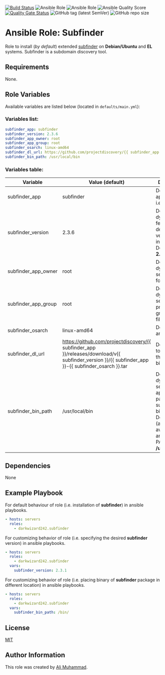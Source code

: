[![Build Status](https://travis-ci.com/darkwizard242/ansible-role-subfinder.svg?branch=master)](https://travis-ci.com/darkwizard242/ansible-role-subfinder) ![Ansible Role](https://img.shields.io/ansible/role/47867?color=dark%20green%20) ![Ansible Role](https://img.shields.io/ansible/role/d/47867?label=role%20downloads) ![Ansible Quality Score](https://img.shields.io/ansible/quality/47867?label=ansible%20quality%20score) [![Quality Gate Status](https://sonarcloud.io/api/project_badges/measure?project=ansible-role-subfinder&metric=alert_status)](https://sonarcloud.io/dashboard?id=ansible-role-subfinder) ![GitHub tag (latest SemVer)](https://img.shields.io/github/tag/darkwizard242/ansible-role-subfinder?label=release) ![GitHub repo size](https://img.shields.io/github/repo-size/darkwizard242/ansible-role-subfinder?color=orange&style=flat-square)

# Ansible Role: Subfinder

Role to install (_by default_) extended [subfinder](https://github.com/projectdiscovery/subfinder) on **Debian/Ubuntu** and **EL** systems. Subfinder is a subdomain discovery tool.

## Requirements

None.

## Role Variables

Available variables are listed below (located in `defaults/main.yml`):

### Variables list:

```yaml
subfinder_app: subfinder
subfinder_version: 2.3.6
subfinder_app_owner: root
subfinder_app_group: root
subfinder_osarch: linux-amd64
subfinder_dl_url: https://github.com/projectdiscovery/{{ subfinder_app }}/releases/download/v{{ subfinder_version }}/{{ subfinder_app }}-{{ subfinder_osarch }}.tar
subfinder_bin_path: /usr/local/bin
```

### Variables table:

Variable            | Value (default)                                                                                                                                     | Description
------------------- | --------------------------------------------------------------------------------------------------------------------------------------------------- | -----------------------------------------------------------------------------------------------------------------------------------------------------------
subfinder_app       | subfinder                                                                                                                                           | Defines the app to install i.e. **subfinder**
subfinder_version   | 2.3.6                                                                                                                                               | Defined to dynamically fetch the desired version to install. Defaults to: **2.3.6**
subfinder_app_owner | root                                                                                                                                                | Defined to dynamically set the owner for the file..
subfinder_app_group | root                                                                                                                                                | Defined to dynamically set the primary group for the file.
subfinder_osarch    | linux-amd64                                                                                                                                         | Defines os architecture.
subfinder_dl_url    | <https://github.com/projectdiscovery/{{> subfinder_app }}/releases/download/v{{ subfinder_version }}/{{ subfinder_app }}-{{ subfinder_osarch }}.tar | Defines URL to download the subfinder binary from.
subfinder_bin_path  | /usr/local/bin                                                                                                                                      | Defined to dynamically set the appropriate path to store subfinder binary into. Defaults to (as generally available on any user's PATH): **/usr/local/bin**

## Dependencies

None

## Example Playbook

For default behaviour of role (i.e. installation of **subfinder**) in ansible playbooks.

```yaml
- hosts: servers
  roles:
    - darkwizard242.subfinder
```

For customizing behavior of role (i.e. specifying the desired **subfinder** version) in ansible playbooks.

```yaml
- hosts: servers
  roles:
    - darkwizard242.subfinder
  vars:
    subfinder_version: 2.3.1
```

For customizing behavior of role (i.e. placing binary of **subfinder** package in different location) in ansible playbooks.

```yaml
- hosts: servers
  roles:
    - darkwizard242.subfinder
  vars:
    subfinder_bin_path: /bin/
```

## License

[MIT](https://github.com/darkwizard242/ansible-role-subfinder/blob/master/LICENSE)

## Author Information

This role was created by [Ali Muhammad](https://www.linkedin.com/in/ali-muhammad-759791130/).
